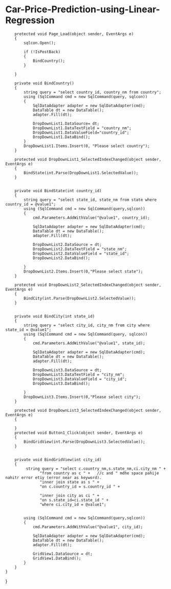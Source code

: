 # Car-Price-Prediction-using-Linear-Regression


        protected void Page_Load(object sender, EventArgs e)
        {
            sqlcon.Open();

            if (!IsPostBack)
            {
                BindCountry();
            }
            
        }

        private void BindCountry()
        {
            string query = "select country_id, country_nm from country";
            using (SqlCommand cmd = new SqlCommand(query, sqlcon))
            {
                SqlDataAdapter adapter = new SqlDataAdapter(cmd);
                DataTable dt = new DataTable();
                adapter.Fill(dt);

                DropDownList1.DataSource= dt;
                DropDownList1.DataTextField = "country_nm";
                DropDownList1.DataValueField="country_id";
                DropDownList1.DataBind();
            }
            DropDownList1.Items.Insert(0, "Please select country");
        }

        protected void DropDownList1_SelectedIndexChanged(object sender, EventArgs e)
        {
            BindState(int.Parse(DropDownList1.SelectedValue));
        }


        private void BindState(int country_id)
        {
            string query = "select state_id, state_nm from state where country_id = @value1";
            using (SqlCommand cmd = new SqlCommand(query,sqlcon))
            {
                cmd.Parameters.AddWithValue("@value1", country_id);
                
                SqlDataAdapter adapter = new SqlDataAdapter(cmd);
                DataTable dt = new DataTable();
                adapter.Fill(dt);

                DropDownList2.DataSource = dt;
                DropDownList2.DataTextField = "state_nm";
                DropDownList2.DataValueField = "state_id";
                DropDownList2.DataBind();
                
            }
            DropDownList2.Items.Insert(0,"Please select state");
        }

        protected void DropDownList2_SelectedIndexChanged(object sender, EventArgs e)
        {
            BindCity(int.Parse(DropDownList2.SelectedValue));
        }


        private void BindCity(int state_id)
        {
            string query = "select city_id, city_nm from city where state_id = @value1";
            using (SqlCommand cmd = new SqlCommand(query, sqlcon))
            {
                cmd.Parameters.AddWithValue("@value1", state_id);

                SqlDataAdapter adapter = new SqlDataAdapter(cmd);
                DataTable dt = new DataTable();
                adapter.Fill(dt);

                DropDownList3.DataSource = dt;
                DropDownList3.DataTextField = "city_nm";
                DropDownList3.DataValueField = "city_id";
                DropDownList3.DataBind();

            }
            DropDownList3.Items.Insert(0,"Please select city");
        }

        protected void DropDownList3_SelectedIndexChanged(object sender, EventArgs e)
        {

        }
        protected void Button1_Click(object sender, EventArgs e)
        {
            BindGridView(int.Parse(DropDownList3.SelectedValue));
        }


        private void BindGridView(int city_id)
        {
             string query = "select c.country_nm,s.state_nm,ci.city_nm " +
                   "from country as c " +   //c and " mdhe space pahije nahitr error etiy (error near as keyword).
                   "inner join state as s " +
                   "on c.country_id = s.country_id " +

                   "inner join city as ci " +
                   "on s.state_id=ci.state_id " +
                   "where ci.city_id = @value1";
                

            using (SqlCommand cmd = new SqlCommand(query,sqlcon))
            {
                cmd.Parameters.AddWithValue("@value1", city_id);

                SqlDataAdapter adapter = new SqlDataAdapter(cmd);
                DataTable dt = new DataTable();
                adapter.Fill(dt);
                    
                GridView1.DataSource = dt;
                GridView1.DataBind();
            }
        }
    }
}
